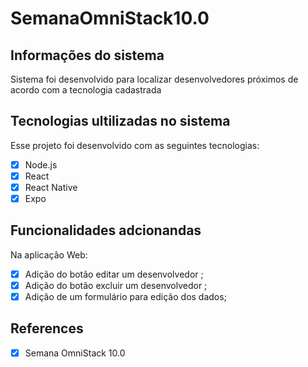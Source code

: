 # SemanaOmniStack10.0

## Informações do sistema

Sistema foi desenvolvido para localizar desenvolvedores próximos de acordo com a tecnologia cadastrada

## Tecnologias ultilizadas no sistema  

Esse projeto foi desenvolvido com as seguintes tecnologias:

- [x] Node.js
- [x] React
- [x] React Native
- [x] Expo

## Funcionalidades adcionandas 

Na aplicação Web:

- [x] Adição do botão editar um desenvolvedor ;
- [x] Adição do botão excluir um desenvolvedor ;
- [x] Adição de um formulário para edição dos dados;

## References

- [x] Semana OmniStack 10.0
